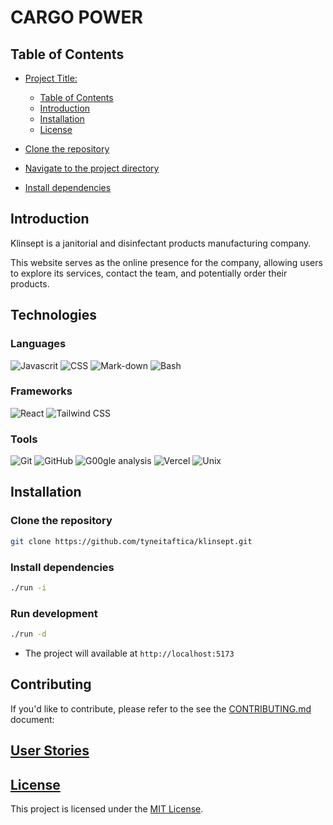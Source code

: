 # CARGO POWER 

## Table of Contents
- [Project Title:](#project-title)
  - [Table of Contents](#table-of-contents)
  - [Introduction](#introduction)
  <!-- - [Features](#features) -->
  - [Installation](#installation)
  - [License](#License)

- [Clone the repository](#clone-the-repository)
- [Navigate to the project directory](#navigate-to-the-project-directory)
- [Install dependencies](#install-dependencies)

## Introduction

Klinsept is a janitorial and disinfectant products manufacturing company.

This website serves as the online presence for the company, allowing users to explore its services, contact the team, and potentially order their products.

## Technologies
  ### Languages
  ![Javascrit](https://img.shields.io/badge/JavaScript-F7DF1E?style=for-the-badge&logo=javascript&logoColor=black)
  ![CSS](https://img.shields.io/badge/CSS-239120?&style=for-the-badge&logo=css3&logoColor=white)
  ![Mark-down](https://img.shields.io/badge/Markdown-000000?style=for-the-badge&logo=markdown&logoColor=white)
  ![Bash](https://img.shields.io/badge/Shell_Script-121011?style=for-the-badge&logo=gnu-bash&logoColor=white)
  ### Frameworks
![React](https://img.shields.io/badge/React-61DAFB.svg?style=for-the-badge&logo=react&logoColor=white)
![Tailwind CSS](https://img.shields.io/badge/Tailwind%20-38B2AC.svg?style=for-the-badge&logo=tailwind-css&logoColor=white)
  <!-- ### External -->
  ### Tools 
 ![Git](https://img.shields.io/badge/Git-F05032.svg?style=for-the-badge&logo=git&logoColor=white) 
 ![GitHub](https://img.shields.io/badge/GitHub-181717.svg?style=for-the-badge&logo=github&logoColor=white) 
 ![G00gle analysis](https://img.shields.io/badge/Google%20Analytics-E37400?style=for-the-badge&logo=google%20analytics&logoColor=white)
 ![Vercel](https://img.shields.io/badge/Vercel-000000?style=for-the-badge&logo=vercel&logoColor=white)
 ![Unix](https://img.shields.io/badge/Linux-FCC624?style=for-the-badge&logo=linux&logoColor=black)
  
<!-- ## Features

- Home Page: A brief introduction to the company with an overview of services.
- Services Page: Details on transportation services (cargo handling, express    delivery, etc.) and warehousing services.
- Contact Page: A contact form and information for customers to get in touch.
- Tracking Functionality: Users can track their shipments in real-time 
- Testimonials Section: Feedback from customers to build trust.
- FAQs Section: Answers to common questions related to the company’s services.
- Responsive Design: Works well across desktops, tablets, and mobile devices. -->

## Installation
### Clone the repository

```sh
git clone https://github.com/tyneitaftica/klinsept.git
```
### Install dependencies
```sh
./run -i
```

### Run development
```sh
./run -d
```
- The project will available at `http://localhost:5173`

## Contributing

If you'd like to contribute, please refer to the see the [CONTRIBUTING.md](./CONTRIBUTING.md) document:

## [User Stories](./user-stories.md)

## [License](./LICENSE)
This project is licensed under the [MIT License](https://opensource.org/licenses/MIT).



